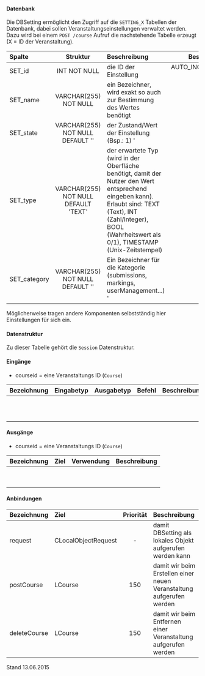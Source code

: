 <!--
  - @file de.md
  -
  - @license http://www.gnu.org/licenses/gpl-3.0.html GPL version 3
  -
  - @package OSTEPU (https://github.com/ostepu/system)
  - @since 0.3.4
  -
  - @author Till Uhlig <till.uhlig@student.uni-halle.de>
  - @date 2015
 -->

#### Datenbank
Die DBSetting ermöglicht den Zugriff auf die `SETTING_X` Tabellen der Datenbank, dabei sollen
Veranstaltungseinstellungen verwaltet werden.
Dazu wird bei einem `POST /course` Aufruf die nachstehende Tabelle erzeugt (X = ID der Veranstaltung).

| Spalte  | Struktur  | Beschreibung | Besonderheit |
| :------ |:---------:| :------------| -----------: |
|SET_id   |INT NOT NULL| die ID der Einstellung |AUTO_INCREMENT,<br>UNIQUE|
|SET_name |VARCHAR(255) NOT NULL| ein Bezeichner, wird exakt so auch zur Bestimmung des Wertes benötigt |UNIQUE|
|SET_state|VARCHAR(255) NOT NULL DEFAULT ''| der Zustand/Wert der Einstellung (Bsp.: 1) ' |-|
|SET_type |VARCHAR(255) NOT NULL DEFAULT 'TEXT'| der erwartete Typ (wird in der Oberfläche benötigt, damit der Nutzer den Wert entsprechend eingeben kann). Erlaubt sind: TEXT (Text), INT (Zahl/Integer), BOOL (Wahrheitswert als 0/1), TIMESTAMP (Unix-Zeitstempel)  |-|
|SET_category|VARCHAR(255) NOT NULL DEFAULT ''| Ein Bezeichner für die Kategorie (submissions, markings, userManagement...) ' |-|

Möglicherweise tragen andere Komponenten selbstständig hier Einstellungen für sich ein.

#### Datenstruktur
Zu dieser Tabelle gehört die `Session` Datenstruktur.

#### Eingänge
- courseid = eine Veranstaltungs ID (`Course`)

| Bezeichnung  | Eingabetyp  | Ausgabetyp | Befehl | Beschreibung |
| :----------- |:-----------:| :---------:| :----- | :----------- |
||||||
||||||
||||||
||||||
||||||
||||||
||||||
||||||
||||||
||||||
||||||

#### Ausgänge
- courseid = eine Veranstaltungs ID (`Course`)

| Bezeichnung  | Ziel  | Verwendung | Beschreibung |
| :----------- |:----- | :--------- | :----------- |
|||||
|||||
|||||
|||||
|||||
|||||
|||||
|||||
|||||

#### Anbindungen
| Bezeichnung  | Ziel  | Priorität | Beschreibung |
| :----------- |:----- | :--------:| :------------|
|request|CLocalObjectRequest|-| damit DBSetting als lokales Objekt aufgerufen werden kann |
|postCourse|LCourse|150| damit wir beim Erstellen einer neuen Veranstaltung aufgerufen werden |
|deleteCourse|LCourse|150| damit wir beim Entfernen einer Veranstaltung aufgerufen werden |

Stand 13.06.2015
